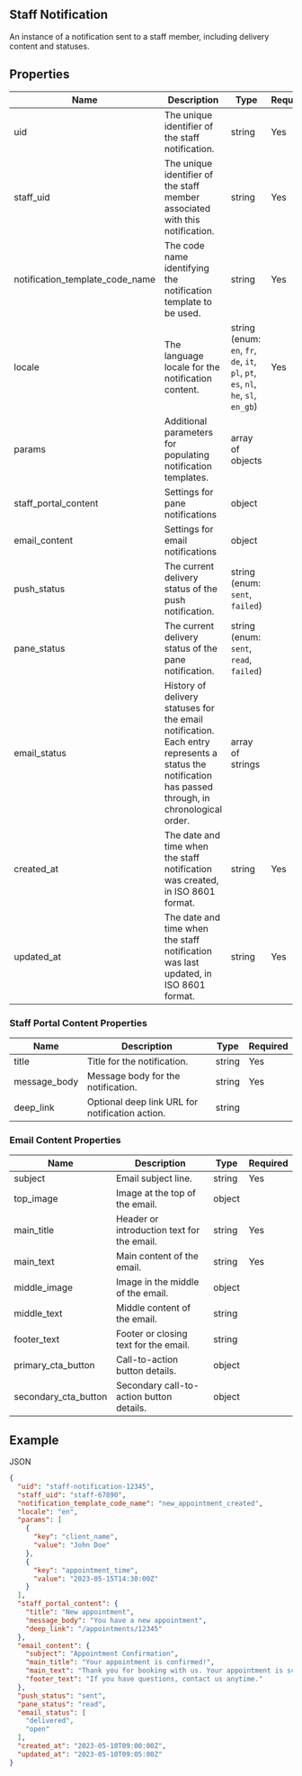 ## Staff Notification

An instance of a notification sent to a staff member, including delivery content and statuses.

## Properties

| Name | Description | Type | Required |
| --- | --- | --- | --- |
| uid | The unique identifier of the staff notification. | string | Yes |
| staff_uid | The unique identifier of the staff member associated with this notification. | string | Yes |
| notification_template_code_name | The code name identifying the notification template to be used. | string | Yes |
| locale | The language locale for the notification content. | string (enum: `en`, `fr`, `de`, `it`, `pl`, `pt`, `es`, `nl`, `he`, `sl`, `en_gb`) | Yes |
| params | Additional parameters for populating notification templates. | array of objects |  |
| staff_portal_content | Settings for pane notifications | object |  |
| email_content | Settings for email notifications | object |  |
| push_status | The current delivery status of the push notification. | string (enum: `sent`, `failed`) |  |
| pane_status | The current delivery status of the pane notification. | string (enum: `sent`, `read`, `failed`) |  |
| email_status | History of delivery statuses for the email notification. Each entry represents a status the notification has passed through, in chronological order. | array of strings |  |
| created_at | The date and time when the staff notification was created, in ISO 8601 format. | string | Yes |
| updated_at | The date and time when the staff notification was last updated, in ISO 8601 format. | string | Yes |

### Staff Portal Content Properties

| Name | Description | Type | Required |
| --- | --- | --- | --- |
| title | Title for the notification. | string | Yes |
| message_body | Message body for the notification. | string | Yes |
| deep_link | Optional deep link URL for notification action. | string |  |

### Email Content Properties

| Name | Description | Type | Required |
| --- | --- | --- | --- |
| subject | Email subject line. | string | Yes |
| top_image | Image at the top of the email. | object |  |
| main_title | Header or introduction text for the email. | string | Yes |
| main_text | Main content of the email. | string | Yes |
| middle_image | Image in the middle of the email. | object |  |
| middle_text | Middle content of the email. | string |  |
| footer_text | Footer or closing text for the email. | string |  |
| primary_cta_button | Call-to-action button details. | object |  |
| secondary_cta_button | Secondary call-to-action button details. | object |  |

## Example

JSON

```json
{
  "uid": "staff-notification-12345",
  "staff_uid": "staff-67890",
  "notification_template_code_name": "new_appointment_created",
  "locale": "en",
  "params": [
    {
      "key": "client_name",
      "value": "John Doe"
    },
    {
      "key": "appointment_time",
      "value": "2023-05-15T14:30:00Z"
    }
  ],
  "staff_portal_content": {
    "title": "New appointment",
    "message_body": "You have a new appointment",
    "deep_link": "/appointments/12345"
  },
  "email_content": {
    "subject": "Appointment Confirmation",
    "main_title": "Your appointment is confirmed!",
    "main_text": "Thank you for booking with us. Your appointment is scheduled.",
    "footer_text": "If you have questions, contact us anytime."
  },
  "push_status": "sent",
  "pane_status": "read",
  "email_status": [
    "delivered",
    "open"
  ],
  "created_at": "2023-05-10T09:00:00Z",
  "updated_at": "2023-05-10T09:05:00Z"
}
```